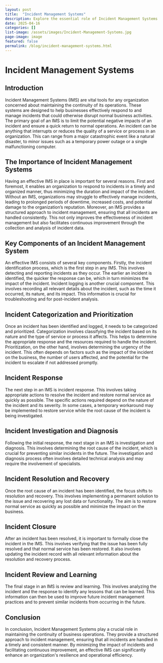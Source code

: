 ```yaml
---
layout: post
title:  "Incident Management Systems"
description: Explore the essential role of Incident Management Systems (IMS) in ensuring effective response to unexpected scenarios. Dive into its key components, standard protocols, and the integration of technology to streamline processes. Study real-time case studies highlighting the difference in outcomes, demonstrating its necessity in modern businesses.
date: 2025-04-16
categories: []
list-image: /assets/images/Incident-Management-Systems.jpg
page-image: image
featured: false
permalink: /blog/incident-management-systems.html
---
```

# Incident Management Systems

## Introduction

Incident Management Systems (IMS) are vital tools for any organization concerned about maintaining the continuity of its operations. These systems are designed to help businesses effectively respond to and manage incidents that could otherwise disrupt normal business activities. The primary goal of an IMS is to limit the potential negative impacts of an incident and ensure a quick return to normal operations. An incident can be anything that interrupts or reduces the quality of a service or process in an organization. This can range from a major catastrophic event like a natural disaster, to minor issues such as a temporary power outage or a single malfunctioning computer.

## The Importance of Incident Management Systems

Having an effective IMS in place is important for several reasons. First and foremost, it enables an organization to respond to incidents in a timely and organized manner, thus minimizing the duration and impact of the incident. Without an IMS, organizations may struggle to effectively manage incidents, leading to prolonged periods of downtime, increased costs, and potential damage to the organization’s reputation. Moreover, an IMS provides a structured approach to incident management, ensuring that all incidents are handled consistently. This not only improves the effectiveness of incident management but also facilitates continuous improvement through the collection and analysis of incident data.

## Key Components of an Incident Management System

An effective IMS consists of several key components. Firstly, the incident identification process, which is the first step in any IMS. This involves detecting and reporting incidents as they occur. The earlier an incident is identified, the quicker the response can be, which in turn minimizes the impact of the incident. Incident logging is another crucial component. This involves recording all relevant details about the incident, such as the time it occurred, its nature, and its impact. This information is crucial for troubleshooting and for post-incident analysis.

## Incident Categorization and Prioritization

Once an incident has been identified and logged, it needs to be categorized and prioritized. Categorization involves classifying the incident based on its nature and the type of service or process it affects. This helps to determine the appropriate response and the resources required to handle the incident. Prioritization, on the other hand, involves determining the urgency of the incident. This often depends on factors such as the impact of the incident on the business, the number of users affected, and the potential for the incident to escalate if not addressed promptly.

## Incident Response

The next step in an IMS is incident response. This involves taking appropriate actions to resolve the incident and restore normal service as quickly as possible. The specific actions required depend on the nature of the incident and its severity. In some cases, a temporary workaround may be implemented to restore service while the root cause of the incident is being investigated.

## Incident Investigation and Diagnosis

Following the initial response, the next stage in an IMS is investigation and diagnosis. This involves determining the root cause of the incident, which is crucial for preventing similar incidents in the future. The investigation and diagnosis process often involves detailed technical analysis and may require the involvement of specialists.

## Incident Resolution and Recovery

Once the root cause of an incident has been identified, the focus shifts to resolution and recovery. This involves implementing a permanent solution to the issue and recovering any lost data or functionality. The aim is to restore normal service as quickly as possible and minimize the impact on the business.

## Incident Closure

After an incident has been resolved, it is important to formally close the incident in the IMS. This involves verifying that the issue has been fully resolved and that normal service has been restored. It also involves updating the incident record with all relevant information about the resolution and recovery process.

## Incident Review and Learning

The final stage in an IMS is review and learning. This involves analyzing the incident and the response to identify any lessons that can be learned. This information can then be used to improve future incident management practices and to prevent similar incidents from occurring in the future.

## Conclusion

In conclusion, Incident Management Systems play a crucial role in maintaining the continuity of business operations. They provide a structured approach to incident management, ensuring that all incidents are handled in a timely and consistent manner. By minimizing the impact of incidents and facilitating continuous improvement, an effective IMS can significantly enhance an organization's resilience and operational efficiency.

